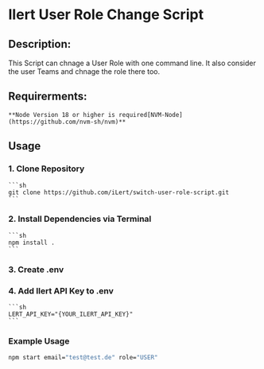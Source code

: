 # Ilert User Role Change Script

## Description:

This Script can chnage a User Role with one command line. It also consider the user Teams and chnage the role there too.


## Requirerments:

    **Node Version 18 or higher is required[NVM-Node](https://github.com/nvm-sh/nvm)**

## Usage 

### 1. Clone Repository 
    ```sh
    git clone https://github.com/iLert/switch-user-role-script.git
    ```

### 2. Install Dependencies via Terminal 
    ```sh
    npm install . 
    ```

### 3. Create .env 

### 4. Add Ilert API Key to .env
    ```sh
    LERT_API_KEY="{YOUR_ILERT_API_KEY}"
    ```


### Example Usage
```sh
npm start email="test@test.de" role="USER"


